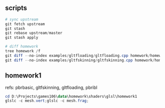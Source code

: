 ## scripts
```powershell
# sync upstream
git fetch upstream
git stash
git rebase upstream/master
git stash apply

# diff homework
tree homework /f
git diff --no-index examples/gltfloading/gltfloading.cpp homework/homework1/homework1.cpp
git diff --no-index examples/gltfskinning/gltfskinning.cpp homework/homework1/homework1.cpp
```

## homework1
refs: pbrbasic, gltfskinning, gltfloading, pbribl
```powershell
cd D:\Projects\games106\data\homework\shaders\glsl\homework1
glslc -c mesh.vert;glslc -c mesh.frag;
```